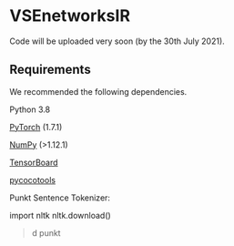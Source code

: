 # VSEnetworksIR
Code will be uploaded very soon (by the 30th July 2021).

## Requirements
We recommended the following dependencies.

Python 3.8

[PyTorch](https://pytorch.org/) (1.7.1)

[NumPy](https://numpy.org/) (>1.12.1)

[TensorBoard](https://github.com/TeamHG-Memex/tensorboard_logger) 

[pycocotools](https://github.com/cocodataset/cocoapi) 

Punkt Sentence Tokenizer:

import nltk
nltk.download()
> d punkt
